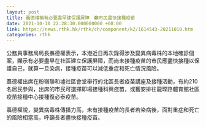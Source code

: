 ```yaml
---
layout: post
title: 聶德權稱有必要盡早建保護屏障　籲市民盡快接種疫苗
date: 2021-10-10 22:28:30.000000000 +08:00
link: https://news.rthk.hk/rthk/ch/component/k2/1614543-20211010.htm
categories: rthk
---
```


公務員事務局局長聶德權表示，本港近日再次錄得涉及變異病毒株的本地確診個案，顯示有必要盡早在社區建立保護屏障，而尚未接種疫苗的市民應盡快接種以保護自己，就算一旦染病，接種疫苗可以減低重症和死亡情況風險。

聶德權出席在粉嶺聯和墟社區會堂舉行的北區長者疫苗講座及接種活動，有約210名居民參與，出席的市民可選擇即場接種科興疫苗，或獲安排往龍琛路體育館社區疫苗接種中心接種復必泰疫苗。

聶德權說，變異病毒株傳播力高，未有接種疫苗的長者若染病後，面對重症和死亡的風險相當高，呼籲長者盡快接種疫苗。
